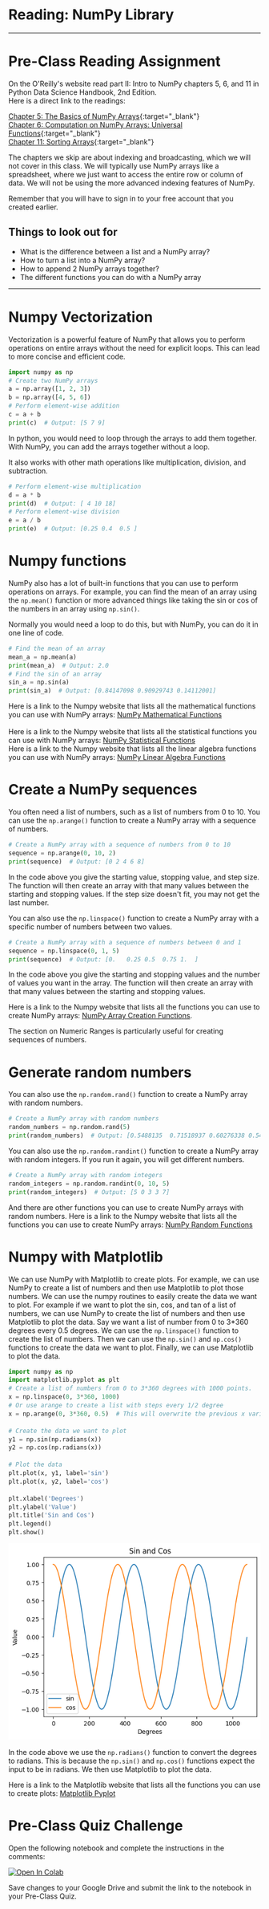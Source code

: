 #  Reading: NumPy Library

---

# Pre-Class Reading Assignment

On the O'Reilly's website read part II: Intro to NumPy chapters 5, 6, and 11 in
Python Data Science Handbook, 2nd Edition. 
</br>Here is a direct link to the readings:

[Chapter 5: The Basics of NumPy Arrays](https://learning.oreilly.com/library/view/python-data-science/9781098121211/ch05.html#ch_0202-the-basics-of-numpy-arrays_numpy-array-attributes){:target="_blank"}<br>
[Chapter 6: Computation on NumPy Arrays: Universal Functions](https://learning.oreilly.com/library/view/python-data-science/9781098121211/ch06.html#ch_0203-computation-on-arrays-ufuncs_the-slowness-of-loops){:target="_blank"}<br>
[Chapter 11: Sorting Arrays](https://learning.oreilly.com/library/view/python-data-science/9781098121211/ch11.html){:target="_blank"}

The chapters we skip are about indexing and broadcasting, which we will not cover in this class. We will typically use NumPy arrays like a spreadsheet, where we just want to access the entire row or column of data. We will not be using the more advanced indexing features of NumPy.

Remember that you will have to sign in to your free account that you created earlier.

## Things to look out for
- What is the difference between a list and a NumPy array?
- How to turn a list into a NumPy array?
- How to append 2 NumPy arrays together?
- The different functions you can do with a NumPy array

---
# Numpy Vectorization
Vectorization is a powerful feature of NumPy that allows you to perform operations on entire arrays without the need for explicit loops. This can lead to more concise and efficient code.

```python
import numpy as np
# Create two NumPy arrays
a = np.array([1, 2, 3])
b = np.array([4, 5, 6])
# Perform element-wise addition
c = a + b
print(c)  # Output: [5 7 9]
```
In python, you would need to loop through the arrays to add them together. With NumPy, you can add the arrays together without a loop.

It also works with other math operations like multiplication, division, and subtraction. 
```python
# Perform element-wise multiplication
d = a * b
print(d)  # Output: [ 4 10 18]
# Perform element-wise division
e = a / b
print(e)  # Output: [0.25 0.4  0.5 ]
```
# Numpy functions

NumPy also has a lot of built-in functions that you can use to perform operations on arrays. For example, you can find the mean of an array using the `np.mean()` function or more advanced things like taking the sin or cos of the numbers in an array using `np.sin()`. 

Normally you would need a loop to do this, but with NumPy, you can do it in one line of code.

```python
# Find the mean of an array
mean_a = np.mean(a)
print(mean_a)  # Output: 2.0
# Find the sin of an array
sin_a = np.sin(a)
print(sin_a)  # Output: [0.84147098 0.90929743 0.14112001]
```
Here is a link to the Numpy website that lists all the mathematical functions you can use with NumPy arrays: [NumPy Mathematical Functions](https://numpy.org/doc/stable/reference/routines.math.html)   
</br>
Here is a link to the Numpy website that lists all the statistical functions you can use with NumPy arrays: [NumPy Statistical Functions](https://numpy.org/doc/stable/reference/routines.statistics.html)
</br>
Here is a link to the Numpy website that lists all the linear algebra functions you can use with NumPy arrays: [NumPy Linear Algebra Functions](https://numpy.org/doc/stable/reference/routines.linalg.html)
</br>

# Create a NumPy sequences
You often need a list of numbers, such as a list of numbers from 0 to 10. You can use the `np.arange()` function to create a NumPy array with a sequence of numbers. 

```python
# Create a NumPy array with a sequence of numbers from 0 to 10
sequence = np.arange(0, 10, 2)
print(sequence)  # Output: [0 2 4 6 8]
```
In the code above you give the starting value, stopping value, and step size. The function will then create an array with that many values between the starting and stopping values. If the step size doesn't fit, you may not get the last number. 

You can also use the `np.linspace()` function to create a NumPy array with a specific number of numbers between two values. 

```python
# Create a NumPy array with a sequence of numbers between 0 and 1
sequence = np.linspace(0, 1, 5)
print(sequence)  # Output: [0.   0.25 0.5  0.75 1.  ]
```
In the code above you give the starting and stopping values and the number of values you want in the array. The function will then create an array with that many values between the starting and stopping values.

Here is a link to the Numpy website that lists all the functions you can use to create NumPy arrays: [NumPy Array Creation Functions](https://numpy.org/doc/stable/reference/routines.array-creation.html).

The section on Numeric Ranges is particularly useful for creating sequences of numbers. 

# Generate random numbers
You can also use the `np.random.rand()` function to create a NumPy array with random numbers. 

```python
# Create a NumPy array with random numbers
random_numbers = np.random.rand(5)
print(random_numbers)  # Output: [0.5488135  0.71518937 0.60276338 0.54488318 0.4236548 ]
```
You can also use the `np.random.randint()` function to create a NumPy array with random integers. If you run it again, you will get different numbers. 

```python
# Create a NumPy array with random integers
random_integers = np.random.randint(0, 10, 5)
print(random_integers)  # Output: [5 0 3 3 7]
```
And there are other functions you can use to create NumPy arrays with random numbers. Here is a link to the Numpy website that lists all the functions you can use to create NumPy arrays: [NumPy Random Functions](https://numpy.org/doc/stable/reference/random/index.html)

# Numpy with Matplotlib
We can use NumPy with Matplotlib to create plots. For example, we can use NumPy to create a list of numbers and then use Matplotlib to plot those numbers. We can use the numpy routines to easily create the data we want to plot. For example if we want to plot the sin, cos, and tan of a list of numbers, we can use NumPy to create the list of numbers and then use Matplotlib to plot the data. Say we want a list of number from 0 to 3*360 degrees every 0.5 degrees. We can use the `np.linspace()`  function to create the list of numbers. Then we can use the `np.sin()` and `np.cos()` functions to create the data we want to plot. Finally, we can use Matplotlib to plot the data. 
```python
import numpy as np
import matplotlib.pyplot as plt
# Create a list of numbers from 0 to 3*360 degrees with 1000 points.
x = np.linspace(0, 3*360, 1000)
# Or use arange to create a list with steps every 1/2 degree
x = np.arange(0, 3*360, 0.5)  # This will overwrite the previous x variable. Comment it out if you want to use the linspace version.

# Create the data we want to plot
y1 = np.sin(np.radians(x))
y2 = np.cos(np.radians(x))

# Plot the data
plt.plot(x, y1, label='sin')
plt.plot(x, y2, label='cos')

plt.xlabel('Degrees')
plt.ylabel('Value')
plt.title('Sin and Cos')
plt.legend()
plt.show()
```
![sin_plot.png](images/sin_plot.png)

In the code above we use the `np.radians()` function to convert the degrees to radians. This is because the `np.sin()` and `np.cos()` functions expect the input to be in radians. We then use Matplotlib to plot the data.

Here is a link to the Matplotlib website that lists all the functions you can use to create plots: [Matplotlib Pyplot](https://matplotlib.org/stable/api/pyplot_api.html)
</br>

 
# Pre-Class Quiz Challenge
Open the following notebook and complete the instructions in the comments:

<a href="https://colab.research.google.com/github/byu-cce270/content/blob/main/docs/unit3/00_numpy/(Starter_Notebook)_Pre_Numpy.ipynb" target="_blank"><img src="https://colab.research.google.com/assets/colab-badge.svg" alt="Open In Colab"/></a>

Save changes to your Google Drive and submit the link to the notebook in your Pre-Class Quiz.
